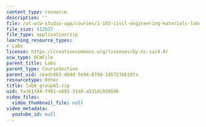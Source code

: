 ```yaml
---
content_type: resource
description: ''
file: /ol-ocw-studio-app/courses/1-103-civil-engineering-materials-laboratory-spring-2004/fa361344f481e6953140a5316c039596_lab6_groupA1.zip
file_size: 112637
file_type: application/zip
learning_resource_types:
- Labs
license: https://creativecommons.org/licenses/by-nc-sa/4.0/
ocw_type: OCWFile
parent_title: Labs
parent_type: CourseSection
parent_uid: ceadcd63-d6dd-fe94-8798-195723bb10fa
resourcetype: Other
title: lab6_groupA1.zip
uid: fa361344-f481-e695-3140-a5316c039596
video_files:
  video_thumbnail_file: null
video_metadata:
  youtube_id: null
---
```

